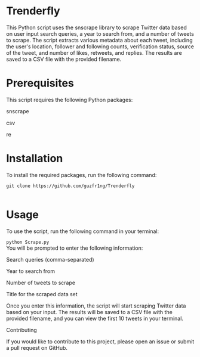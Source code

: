 # Trenderfly 

This Python script uses the snscrape library to scrape Twitter data based on user input search queries, a year to search from, and a number of tweets to scrape. The script extracts various metadata about each tweet, including the user's location, follower and following counts, verification status, source of the tweet, and number of likes, retweets, and replies. The results are saved to a CSV file with the provided filename.

# Prerequisites

This script requires the following Python packages:

snscrape

csv

re

# Installation

To install the required packages, run the following command:


```git clone https://github.com/guzfr1ng/Trenderfly ``` </br>

```pip install snscrape csv re
```
# Usage

To use the script, run the following command in your terminal:

``` python Scrape.py ``` </br>
You will be prompted to enter the following information:

Search queries (comma-separated)

Year to search from

Number of tweets to scrape

Title for the scraped data set

Once you enter this information, the script will start scraping Twitter data based on your input. The results will be saved to a CSV file with the provided filename, and you can view the first 10 tweets in your terminal.





Contributing

If you would like to contribute to this project, please open an issue or submit a pull request on GitHub.

